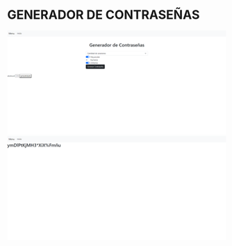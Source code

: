 # GENERADOR DE CONTRASEÑAS
<img src="https://github.com/SergiCodeDev/dj-ejemplos-basicos/blob/main/dj_pasword_generator/README/img1.png?raw=true" alt="page" width="800" />
<img src="https://github.com/SergiCodeDev/dj-ejemplos-basicos/blob/main/dj_pasword_generator/README/img2.png?raw=true" alt="page" width="800" />